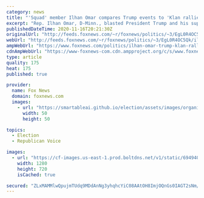 ```yaml
---
category: news
title: "'Squad' member Ilhan Omar compares Trump events to 'Klan rallies'"
excerpt: "Rep. Ilhan Omar, D-Minn., blasted President Trump and his supporters on Monday when she likened his political rallies to those held by the Ku Klux Klan. "
publishedDateTime: 2020-11-16T20:21:30Z
originalUrl: "http://feeds.foxnews.com/~r/foxnews/politics/~3/EgL0R4OC5Qk/ilhan-omar-trump-klan-rallies"
webUrl: "http://feeds.foxnews.com/~r/foxnews/politics/~3/EgL0R4OC5Qk/ilhan-omar-trump-klan-rallies"
ampWebUrl: "https://www.foxnews.com/politics/ilhan-omar-trump-klan-rallies.amp"
cdnAmpWebUrl: "https://www-foxnews-com.cdn.ampproject.org/c/s/www.foxnews.com/politics/ilhan-omar-trump-klan-rallies.amp"
type: article
quality: 175
heat: 175
published: true

provider:
  name: Fox News
  domain: foxnews.com
  images:
    - url: "https://smartableai.github.io/election/assets/images/organizations/foxnews.com-50x50.jpg"
      width: 50
      height: 50

topics:
  - Election
  - Republican Voice

images:
  - url: "https://cf-images.us-east-1.prod.boltdns.net/v1/static/694940094001/fe317574-1e0f-43c1-a413-32249f7ed940/70d82e25-4342-4ec2-8083-84d7bbc4c355/1280x720/match/image.jpg"
    width: 1280
    height: 720
    isCached: true

secured: "ZLxMAMMlwQpujmTUdq9MDdAnNg3yhqhcYiC08AAtOH8ImjOQnGs0IAGT2sNm/Xo0ALoiYMrKTgaW+MpK/6BRv8z2d2Z8HUrvTQ453J4lEu/vLYjCiVejaYSb5bH2ygqcJ2hX+xhmaH+KZ+4J8MsVvSuIHWr/3a6LCeciz+zCU613QCl97xV3jDAl4yBs+ETP5XSqcfVKRrnj0vyAYPauiHa8V2C69UjYW6mJDdnZmVF8GfqXvzq8Vq3bHg959N1H2XlRRMRBBIdKeNnXjifLELnolDge+02Rv1SoMSm4IDvnhfBjF00LjonEpA0JP8sJYPPZPTMv0gdbRtZ0zTxCWTMo3nfPfmOBlFX+awpeo6Y=;+pIrv8TDn8EJfowvzuakrw=="
---
```


